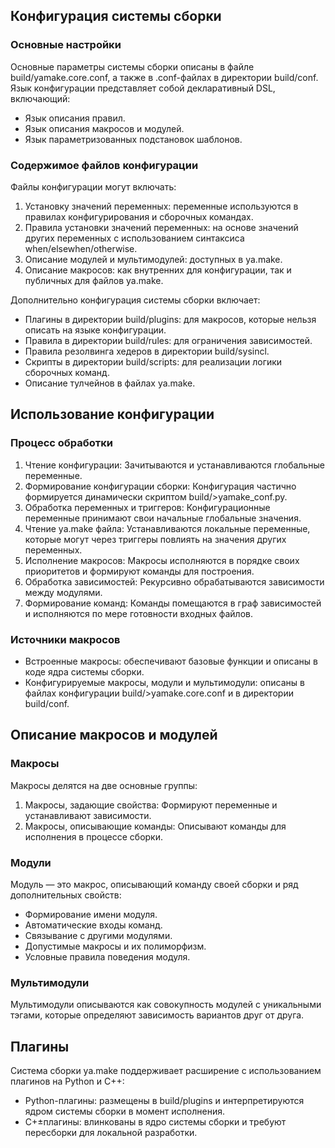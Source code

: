 
## Конфигурация системы сборки

### Основные настройки

Основные параметры системы сборки описаны в файле build/yamake.core.conf, а также в .conf-файлах в директории build/conf. Язык конфигурации представляет собой декларативный DSL, включающий:

- Язык описания правил.
- Язык описания макросов и модулей.
- Язык параметризованных подстановок шаблонов.

### Содержимое файлов конфигурации

Файлы конфигурации могут включать:

1. Установку значений переменных: переменные используются в правилах конфигурирования и сборочных командах.
2. Правила установки значений переменных: на основе значений других переменных с использованием синтаксиса when/elsewhen/otherwise.
3. Описание модулей и мультимодулей: доступных в ya.make.
4. Описание макросов: как внутренних для конфигурации, так и публичных для файлов ya.make.

Дополнительно конфигурация системы сборки включает:

- Плагины в директории build/plugins: для макросов, которые нельзя описать на языке конфигурации.
- Правила в директории build/rules: для ограничения зависимостей.
- Правила резолвинга хедеров в директории build/sysincl.
- Скрипты в директории build/scripts: для реализации логики сборочных команд.
- Описание тулчейнов в файлах ya.make.

## Использование конфигурации

### Процесс обработки

1. Чтение конфигурации: Зачитываются и устанавливаются глобальные переменные.
2. Формирование конфигурации сборки: Конфигурация частично формируется динамически скриптом build/&gt;yamake_conf.py.
3. Обработка переменных и триггеров: Конфигурационные переменные принимают свои начальные глобальные значения.
4. Чтение ya.make файла: Устанавливаются локальные переменные, которые могут через триггеры повлиять на значения других переменных.
5. Исполнение макросов: Макросы исполняются в порядке своих приоритетов и формируют команды для построения.
6. Обработка зависимостей: Рекурсивно обрабатываются зависимости между модулями.
7. Формирование команд: Команды помещаются в граф зависимостей и исполняются по мере готовности входных файлов.

### Источники макросов

- Встроенные макросы: обеспечивают базовые функции и описаны в коде ядра системы сборки.
- Конфигурируемые макросы, модули и мультимодули: описаны в файлах конфигурации build/&gt;yamake.core.conf и в директории build/conf.

## Описание макросов и модулей

### Макросы

Макросы делятся на две основные группы:
1. Макросы, задающие свойства: Формируют переменные и устанавливают зависимости.
2. Макросы, описывающие команды: Описывают команды для исполнения в процессе сборки.

### Модули

Модуль — это макрос, описывающий команду своей сборки и ряд дополнительных свойств:
- Формирование имени модуля.
- Автоматические входы команд.
- Связывание с другими модулями.
- Допустимые макросы и их полиморфизм.
- Условные правила поведения модуля.

### Мультимодули

Мультимодули описываются как совокупность модулей с уникальными тэгами, которые определяют зависимость вариантов друг от друга.

## Плагины

Система сборки ya.make поддерживает расширение с использованием плагинов на Python и C++:
- Python-плагины: размещены в build/plugins и интерпретируются ядром системы сборки в момент исполнения.
- C+±плагины: влинкованы в ядро системы сборки и требуют пересборки для локальной разработки.
